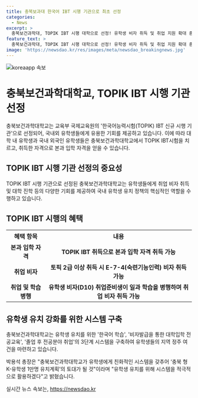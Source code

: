 ```yaml
---
title: 충북보과대 한국어 IBT 시행 기관으로 최초 선정
categories:
  - News
excerpt: >
  충북보건과학대, TOPIK IBT 시행 대학으로 선정! 유학생 비자 취득 및 취업 지원 확대 충북보건과학대가 교육부 국제교육원으로 선정되어 향후 유학생들을 위한 토픽 IBT시험 및 비자 취득을 지원하는 3단계 시스템 도입 예정. 이를 통해 충북지역의 K-유학생 유치를 적극적으로 추진할 예정이며, 총장은 유학생 유치를 위해 시스템을 적극적으로 활용할 것이라 공언했다.
feature_text: >
  충북보건과학대, TOPIK IBT 시행 대학으로 선정! 유학생 비자 취득 및 취업 지원 확대 충북보건과학대가 교육부 국제교육원으로 선정되어 향후 유학생들을 위한 토픽 IBT시험 및 비자 취득을 지원하는 3단계 시스템 도입 예정. 이를 통해 충북지역의 K-유학생 유치를 적극적으로 추진할 예정이며, 총장은 유학생 유치를 위해 시스템을 적극적으로 활용할 것이라 공언했다.
image: 'https://newsdao.kr/res/images/meta/newsdao_breakingnews.jpg'
---
```


<p><img src="https://newsdao.kr/res/images/meta/newsdao_breakingnews.jpg" alt="koreaapp 속보" /></p>

<h1>충북보건과학대학교, TOPIK IBT 시행 기관 선정</h1>

<p data-ke-size="size16">충북보건과학대학교는 교육부 국제교육원의 '한국어능력시험(TOPIK) IBT 신규 시행 기관'으로 선정되어, 국내외 유학생들에게 유용한 기회를 제공하고 있습니다. 이에 따라 대학 내 유학생과 국내 외국인 유학생들은 충북보건과학대학교에서 TOPIK IBT시험을 치르고, 취득한 자격으로 본과 입학 자격을 얻을 수 있습니다.</p>

<h2 data-ke-size="size26">TOPIK IBT 시행 기관 선정의 중요성</h2>

<p data-ke-size="size16">TOPIK IBT 시행 기관으로 선정된 충북보건과학대학교는 유학생들에게 취업 비자 취득 및 대학 진학 등의 다양한 기회를 제공하여 국내 유학생 유치 정책의 핵심적인 역할을 수행하고 있습니다.</p>

<h2 data-ke-size="size26">TOPIK IBT 시행의 혜택</h2>

<table>
    <tr>
        <th>혜택 항목</th>
        <th>내용</th>
    </tr>
    <tr>
        <td style="text-align: center; height: 17px;"><b>본과 입학 자격</b></td>
        <td style="text-align: center; height: 17px;"><b>TOPIK IBT 취득으로 본과 입학 자격 취득 가능</b></td>
    </tr>
    <tr>
        <td style="text-align: center; height: 17px;"><b>취업 비자</b></td>
        <td style="text-align: center; height: 17px;"><b>토픽 2급 이상 취득 시 E-7-4(숙련기능인력) 비자 취득 가능</b></td>
    </tr>
    <tr>
        <td style="text-align: center; height: 17px;"><b>취업 및 학습 병행</b></td>
        <td style="text-align: center; height: 17px;"><b>유학생 비자(D10) 취업준비생이 일과 학습을 병행하며 취업 비자 취득 가능</b></td>
    </tr>
</table>

<h2 data-ke-size="size26">유학생 유치 강화를 위한 시스템 구축</h2>

<p data-ke-size="size16">충북보건과학대학교는 유학생 유치를 위한 '한국어 학습', '비자발급을 통한 대학입학 전공교육', '졸업 후 전공분야 취업'의 3단계 시스템을 구축하여 유학생들의 지역 정주 여건을 마련하고 있습니다.</p>

<p data-ke-size="size16">박용석 총장은 "충북보건과학대학교가 유학생에게 친화적인 시스템을 갖추어 ‘충북 형 K-유학생 1만명 유치계획’의 토대가 될 것"이라며 "유학생 유치를 위해 시스템을 적극적으로 활용하겠다"고 밝혔습니다.</p>
실시간 뉴스 속보는, <a href="https://newsdao.kr" rel="dofollow">https://newsdao.kr</a>


